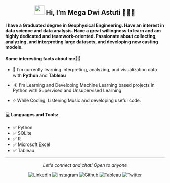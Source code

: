 <h2 align="center"> <img src="https://media.giphy.com/media/hvRJCLFzcasrR4ia7z/giphy.gif" width="30px"> Hi, I’m Mega Dwi Astuti 🙂👩‍💼

#### I have a Graduated degree in Geophysical Engineering. Have an interest in data science and data analysis. Have a great willingness to learn and am highly dedicated and teamwork-oriented. Passionate about collecting, analyzing, and interpreting large datasets, and developing new casting models. 



#### Some interesting facts about me👩‍💼

- 🌱 I’m currently learning interpreting, analyzing, and visualization data with **Python** and **Tableau**
  
- ☀️ I'm Learning and Developing Machine Learning based projects in Python with Supervised and Unsupervised Learning
  
- ⭐️ While Coding, Listening Music and developing useful code. 

  
  
#### 💻 Languages and Tools:
- ✅ Python
- ✅ SQLite
- ✅ R
- ✅ Microsoft Excel
- ✅ Tableau


<hr>
<p align="center">
  <i>Let's connect and chat! Open to anyone</i>
<p align="center">
    <a href="https://www.linkedin.com/in/megadwia/" target="_blank">
    <img src="https://img.shields.io/badge/linkedin-%230077B5.svg?&style=for-the-badge&logo=linkedin&logoColor=white&color=071A2C" alt="LinkedIn"/>
    </a>
    <a href="https://www.instagram.com/mdamegadwi/" target="_blank">
    <img src="https://img.shields.io/badge/instagram-%230077B5.svg?&style=for-the-badge&logo=instagram&logoColor=white&color=071A2C" alt="Instagram"/>
    </a>
    <a href="https://github.com/Megadwiastuti" target="_blank">    
    <img src="https://img.shields.io/badge/github-%230077B5.svg?&style=for-the-badge&logo=github&logoColor=white&color=071A2C" alt="Github"/>
    </a>
    <a href="https://public.tableau.com/app/profile/mega.dwi.astuti" target="_blank">  
    <img src="https://img.shields.io/badge/tableau-%230077B5.svg?&style=for-the-badge&logo=tableau&logoColor=white&color=071A2C" alt="Tableau"/>
    </a>
    <a href="https://twitter.com/dwi_megadwi10" target="_blank">
    <img src="https://img.shields.io/badge/twitter-%231DA1F2.svg?&style=for-the-badge&logo=twitter&logoColor=white&color=071A2C" alt="Twitter"/>
    </a>

<!---
Megadwiastuti/Megadwiastuti is a ✨ special ✨ repository because its `README.md` (this file) appears on your GitHub profile.
You can click the Preview link to take a look at your changes.
--->
